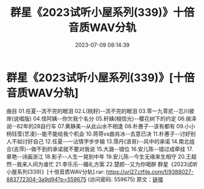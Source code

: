 ﻿---
title: 群星《2023试听小屋系列(339)》十倍音质WAV分轨
date: 2023-07-09 08:14:39
categories: WAV车载音乐、镜像
tags: 华语中文
---
# 群星《2023试听小屋系列(339)》[十倍音质WAV分轨]

曲目
01.任夏--流不完的眼泪
02.L(桃籽)--流不完的眼泪
03.零一九零贰--忘川彼岸(说唱版)
04.怪阿姨--你欠我个名分
05.轩姨(相信光)--樱花树下的约定
06.侯泽润--82年的28自行车
07.黄静美--从此山水不相逢
08.朴惠子--该有都有
09.小小杨钰莹(艺凌)--能不能给我个机会
10.蒋蒋vs曲肖冰--去意已决
11.朴惠子--讨好别人不如讨好自己
12.任夏--一沾情字步步输
13.霈丹(浪哥)--风中的承诺
14.南北组合(吉萍)--做不到的承诺就不要对我说
15.大潞--错位
16.安儿陈--错过成牵挂
17.章艳--诗画浙江
18.影子--人生一晃到中年
19.安儿陈--今生无缘来生相守
20.王超然--我来人间为谁忙
21.李乐乐--婚礼方案
22.楚颜--又为你喝醉
群星《2023试听小屋系列(339)》[十倍音质WAV分轨].rar: https://url27.ctfile.com/f/9388027-883772304-3a9d94?p=559675
(访问密码: 559675)
原文：[链接](https://blog.sina.com.cn/s/blog_1647c7e76010312mw.html)